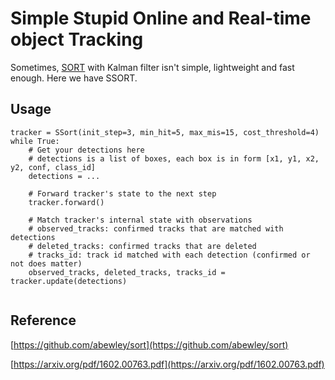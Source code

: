 # Simple Stupid Online and Real-time object Tracking

Sometimes, [SORT](https://arxiv.org/abs/1602.00763) with Kalman filter isn't simple, lightweight and fast enough. Here we have SSORT.

## Usage

```
tracker = SSort(init_step=3, min_hit=5, max_mis=15, cost_threshold=4)
while True:
    # Get your detections here
    # detections is a list of boxes, each box is in form [x1, y1, x2, y2, conf, class_id]
    detections = ...

    # Forward tracker's state to the next step
    tracker.forward()

    # Match tracker's internal state with observations
    # observed_tracks: confirmed tracks that are matched with detections
    # deleted_tracks: confirmed tracks that are deleted
    # tracks_id: track id matched with each detection (confirmed or not does matter)
    observed_tracks, deleted_tracks, tracks_id = tracker.update(detections)
    
````

## Reference

[https://github.com/abewley/sort](https://github.com/abewley/sort)

[https://arxiv.org/pdf/1602.00763.pdf](https://arxiv.org/pdf/1602.00763.pdf)
